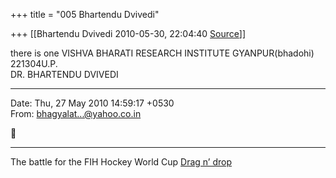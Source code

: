 +++
title = "005 Bhartendu Dvivedi"

+++
[[Bhartendu Dvivedi	2010-05-30, 22:04:40 [Source](https://groups.google.com/g/bvparishat/c/iUoGlP8gTGU)]]



there is one VISHVA BHARATI RESEARCH INSTITUTE GYANPUR(bhadohi) 221304U.P.  
DR. BHARTENDU DVIVEDI  
  

------------------------------------------------------------------------

Date: Thu, 27 May 2010 14:59:17 +0530  
From: [bhagyalat...@yahoo.co.in]()



------------------------------------------------------------------------

The battle for the FIH Hockey World Cup [Drag n’ drop](http://specials.msn.co.in/sp10/hockey/index.aspx)

